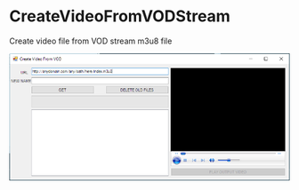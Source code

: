 # CreateVideoFromVODStream
Create video file from VOD stream m3u8 file

![Get your video from VOD stream](https://raw.githubusercontent.com/mertaydin/CreateVideoFromVODStream/master/createMp4FromVod.PNG)

